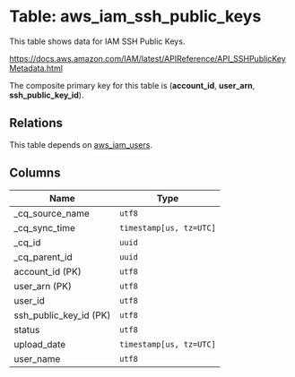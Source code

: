 # Table: aws_iam_ssh_public_keys

This table shows data for IAM SSH Public Keys.

https://docs.aws.amazon.com/IAM/latest/APIReference/API_SSHPublicKeyMetadata.html

The composite primary key for this table is (**account_id**, **user_arn**, **ssh_public_key_id**).

## Relations

This table depends on [aws_iam_users](aws_iam_users).

## Columns

| Name          | Type          |
| ------------- | ------------- |
|_cq_source_name|`utf8`|
|_cq_sync_time|`timestamp[us, tz=UTC]`|
|_cq_id|`uuid`|
|_cq_parent_id|`uuid`|
|account_id (PK)|`utf8`|
|user_arn (PK)|`utf8`|
|user_id|`utf8`|
|ssh_public_key_id (PK)|`utf8`|
|status|`utf8`|
|upload_date|`timestamp[us, tz=UTC]`|
|user_name|`utf8`|